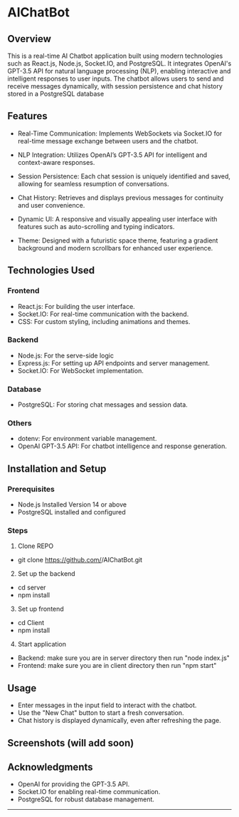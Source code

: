 # AIChatBot

## Overview
This is a real-time AI Chatbot application built using modern technologies such as React.js, Node.js, Socket.IO, and PostgreSQL. It integrates OpenAI's GPT-3.5 API for natural language processing (NLP), enabling interactive and intelligent responses to user inputs. The chatbot allows users to send and receive messages dynamically, with session persistence and chat history stored in a PostgreSQL database

## Features
- Real-Time Communication: Implements WebSockets via Socket.IO for real-time message exchange between users and the chatbot.

- NLP Integration: Utilizes OpenAI’s GPT-3.5 API for intelligent and context-aware responses.

- Session Persistence: Each chat session is uniquely identified and saved, allowing for seamless resumption of conversations.

- Chat History: Retrieves and displays previous messages for continuity and user convenience.

- Dynamic UI: A responsive and visually appealing user interface with features such as auto-scrolling and typing indicators.

- Theme: Designed with a futuristic space theme, featuring a gradient background and modern scrollbars for enhanced user experience.

## Technologies Used
### Frontend
- React.js: For building the user interface.
- Socket.IO: For real-time communication with the backend.
- CSS: For custom styling, including animations and themes.

### Backend
- Node.js: For the serve-side logic
- Express.js: For setting up API endpoints and server management.
- Socket.IO: For WebSocket implementation.

### Database
- PostgreSQL: For storing chat messages and session data.

### Others
- dotenv: For environment variable management.
- OpenAI GPT-3.5 API: For chatbot intelligence and response generation.

## Installation and Setup
### Prerequisites
- Node.js Installed Version 14 or above
- PostgreSQL installed and configured
### Steps
1. Clone REPO
- git clone https://github.com/<your-username>/AIChatBot.git

2. Set up the backend
- cd server
- npm install

3. Set up frontend
- cd Client
- npm install

4. Start application
- Backend: make sure you are in server directory then run "node index.js"
- Frontend: make sure you are in client directory then run "npm start"

## Usage
- Enter messages in the input field to interact with the chatbot.
- Use the "New Chat" button to start a fresh conversation.
- Chat history is displayed dynamically, even after refreshing the page.

## Screenshots (will add soon)

## Acknowledgments
- OpenAI for providing the GPT-3.5 API.
- Socket.IO for enabling real-time communication.
- PostgreSQL for robust database management.
---



